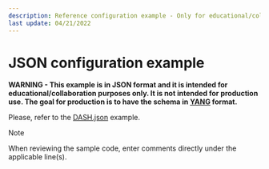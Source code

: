 ```yaml
---
description: Reference configuration example - Only for educational/collaboration purposes. Not to be used in production.  
last update: 04/21/2022
---
```


# JSON configuration example 

**WARNING - This example is in JSON format and it is intended for educational/collaboration purposes only. It is not intended for production use. The goal for production is to have the schema in [YANG](https://www.fir3net.com/Networking/Protocols/an-introduction-to-netconf-yang.html) format.**

Please, refer to the [DASH.json](DASH.json) example. 

> [!NOTE] 
> When reviewing the sample code, enter comments directly under the applicable line(s).

